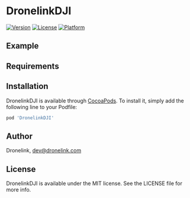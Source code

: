 # DronelinkDJI

[![Version](https://img.shields.io/cocoapods/v/DronelinkDJI.svg?style=flat)](https://cocoapods.org/pods/DronelinkDJI)
[![License](https://img.shields.io/cocoapods/l/DronelinkDJI.svg?style=flat)](https://cocoapods.org/pods/DronelinkDJI)
[![Platform](https://img.shields.io/cocoapods/p/DronelinkDJI.svg?style=flat)](https://cocoapods.org/pods/DronelinkDJI)

## Example

## Requirements

## Installation

DronelinkDJI is available through [CocoaPods](https://cocoapods.org). To install
it, simply add the following line to your Podfile:

```ruby
pod 'DronelinkDJI'
```

## Author

Dronelink, dev@dronelink.com

## License

DronelinkDJI is available under the MIT license. See the LICENSE file for more info.
